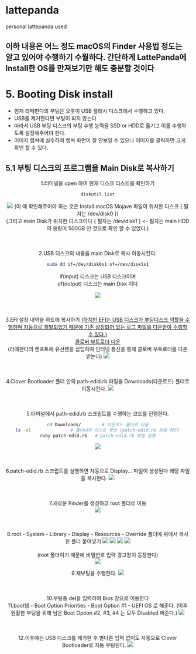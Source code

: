 # lattepanda
personal lattepanda used

<h2> 이하 내용은 어느 정도 macOS의 Finder 사용법 정도는 알고 있어야 수행하기 수월하다. 간단하게 LattePanda에 Install한 OS를 만져보기만 해도 충분할 것이다</h2>

# 5. Booting Disk install
- 현재 라떼판다의 부팅은 오롯이 USB 플래시 디스크에서 수행하고 있다.
- USB를 제거한다면 부팅이 되지 않는다
- 따라서 USB 부팅 디스크의 부팅 수행 능력을 SSD or HDD로 옮기고 이를 수행하도록 설정해주어야 한다.
- 이미지 캡쳐에 실수하여 캡쳐 화면이 잘 안보일 수 있으나 이미지를 클릭하면 크게 확인 할 수 있다.

## 5.1 부팅 디스크의 프로그램을 Main Disk로 복사하기
<div align="center">
  1.터미널을 open 하여 현재 디스크 리스트를 확인하기

```bash
diskutil list
```

  <img src="https://user-images.githubusercontent.com/92789013/194243393-fba98518-9be3-463c-9dff-bd6191edaf4b.png">
  (이 때 확인해주어야 하는 것은 Install macOS Mojave 파일이 위치한 디스크 { 필자는 /dev/disk0 })<br>
  (그리고 main Disk가 위치한 디스크이다 { 필자는 /dev/disk1 } <- 필자는 main HDD의 용량이 500GB 인 것으로 확인 할 수 있었다.)
  <br>
  <br>
  <br>
  
  2.USB 디스크의 내용을 main Disk로 복사 이동시킨다.
  ```bash
  sudo dd if=/dev/disk0s1 of=/dev/disk1s1
  ```
  
  if(input) 디스크는 USB 디스크이며 <br>
  of(output) 디스크는 main Disk 이다 
  
  <img src="https://user-images.githubusercontent.com/92789013/194243408-9acb915d-caa7-40ab-acf9-75f9c617e094.png">
  <br>
  <br>
  <br>
  
  3.EFI 설정 내역을 하드에 복사하기 
    <a href="https://github.com/novaspirit/macpanda/releases/download/master/lattepanda.clover.zip">
      (하지만 EFI는 USB 디스크가 부팅디스크 역할을 수행하며 자동으로 휘발되었기 때문에 기존 설정되어 있는 로그 파일을 다운받아 수행할 수 있다.)<br>
       클로버 부트로더 다운 </a> <br>
    (라떼판다의 랜포트에 유선랜을 삽입하여 인터넷 통신을 통해 클로버 부트로더를 다운받는다)
  <img src="https://user-images.githubusercontent.com/92789013/194243431-305ad1d9-5f3f-42dc-a69f-dacc061befb1.png">
  <br>
  <br>
  <br>
  
  4.Clover Bootloader 폴더 안의 path-edid.rb 파일을 Downloads(다운로드) 폴더로 이동시킨다.
  <img src="https://user-images.githubusercontent.com/92789013/194243446-caa3ce27-5fb9-4131-bcce-593c66d09853.png">
  <br>
  <br>
  <br>
  
  5.터미널에서 path-edid.rb 스크립트를 수행하는 코드를 진행한다.
  
  ```bash
  cd Downloads/        # 다운로드 폴더로 이동
  ls -al               # 폴더내의 리스트 확인 (patch-edid.rb 파일 확인)
  ruby patch-edid.rb   # patch-edid.rb 파일 실행
  ```
    
  <img src="https://user-images.githubusercontent.com/92789013/194243455-de5de97f-1f8f-44e4-8a09-958ec55151b9.png">
  <br>
  <br>
  <br>
  
  6.patch-edid.rb 스크립트를 실행하면 자동으로 Display... 파일이 생성된다 해당 파일을 복사한다.
  <img src="https://user-images.githubusercontent.com/92789013/194243460-8f659ac2-0fa0-4704-a436-ff66b1bd28b9.png">
  <br>
  <br>
  <br>
  
  7.새로운 Finder를 생성하고 root 폴더로 이동<br>
  <img src="https://user-images.githubusercontent.com/92789013/194243468-0b6c8906-4b8d-442b-baae-dc05ac01c8d5.png">
  <br>
  <br>
  <br>
  
  8.root - System - Library - Display - Resources - Override 폴더에 위에서 복사한 폴더 붙여넣기
  <img src="https://user-images.githubusercontent.com/92789013/194243473-baf0501f-2e6b-493a-b082-766d81a4ef1b.png">
  <img src="https://user-images.githubusercontent.com/92789013/194243480-7858b784-17b3-43b3-9d4d-4e79c1ed3960.png">
  <img src="https://user-images.githubusercontent.com/92789013/194243484-b9885e30-7f84-4a49-9e13-3249ef78e812.png">
  <img src="https://user-images.githubusercontent.com/92789013/194243489-30165eba-02f0-4c93-a9de-082d48225427.png">
  <br>  
  (root 폴더이기 때문에 비밀번호 입력 경고창이 등장한다)
  <br>
  <img src="https://user-images.githubusercontent.com/92789013/194243493-f88fb6c7-f2ed-4b3c-b81c-6b50040b7227.png">
  
  9.재부팅을 수행한다.
  <img src="https://user-images.githubusercontent.com/92789013/194243495-b63f4f8e-fde9-4377-a9a4-b9438eccfa84.png">
  <br>
  <br>
  <br>
  
  10.부팅중 del을 입력하여 Bios 창으로 이동한다
  <br>
  11.boot탭 - Boot Option Priorities - Boot Option #1 - UEFI OS 로 해준다.
  (이후 원활한 부팅을 위해 남은 Boot Option #2, #3, #4 는 모두 Disabled 해준다.)
  <img src="https://user-images.githubusercontent.com/92789013/194212684-82b72847-7aaa-4c44-9d38-3119b2ed7d65.jpg">
  <br>
  <br>
  <br>
  
 
  12.이후에는 USB 디스크를 제거한 후 별다른 입력 없이도 자동으로 Clover Bootloader로 자동 부팅된다.
  <img src="https://user-images.githubusercontent.com/92789013/194212688-1f76d30a-bc33-46fd-af6f-301de59d0896.jpg">
  <br>
  <br>
  <br>
  
  
</div>
